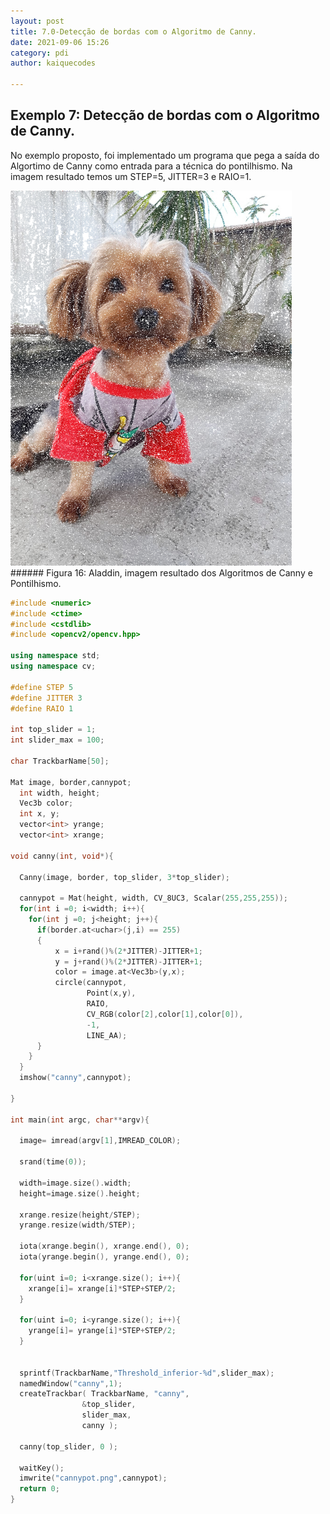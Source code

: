 ```yaml
---
layout: post
title: 7.0-Detecção de bordas com o Algoritmo de Canny.
date: 2021-09-06 15:26
category: pdi
author: kaiquecodes

---
```


## Exemplo 7: Detecção de bordas com o Algoritmo de Canny.

No exemplo proposto, foi implementado um programa que pega a saída do Algortimo de Canny como entrada para a técnica do pontilhismo. Na imagem resultado temos um STEP=5, JITTER=3 e RAIO=1. 

<img src="gitbook/images/dindin.png" alt="ex1-original" width = 450px>
###### Figura 16: Aladdin, imagem resultado dos Algoritmos de Canny e Pontilhismo.

~~~c++
#include <numeric>
#include <ctime>
#include <cstdlib>
#include <opencv2/opencv.hpp>

using namespace std;
using namespace cv;

#define STEP 5
#define JITTER 3
#define RAIO 1

int top_slider = 1;
int slider_max = 100;

char TrackbarName[50];

Mat image, border,cannypot;
  int width, height;
  Vec3b color;
  int x, y;
  vector<int> yrange;
  vector<int> xrange;

void canny(int, void*){

  Canny(image, border, top_slider, 3*top_slider);
   
  cannypot = Mat(height, width, CV_8UC3, Scalar(255,255,255));
  for(int i =0; i<width; i++){
    for(int j =0; j<height; j++){
      if(border.at<uchar>(j,i) == 255)
      {
          x = i+rand()%(2*JITTER)-JITTER+1;
          y = j+rand()%(2*JITTER)-JITTER+1;
          color = image.at<Vec3b>(y,x);
          circle(cannypot,
                 Point(x,y),
                 RAIO,
                 CV_RGB(color[2],color[1],color[0]),
                 -1,
                 LINE_AA);
      }
    }
  }
  imshow("canny",cannypot);

}

int main(int argc, char**argv){

  image= imread(argv[1],IMREAD_COLOR);
  
  srand(time(0));

  width=image.size().width;
  height=image.size().height;

  xrange.resize(height/STEP);
  yrange.resize(width/STEP);

  iota(xrange.begin(), xrange.end(), 0);
  iota(yrange.begin(), yrange.end(), 0);

  for(uint i=0; i<xrange.size(); i++){
    xrange[i]= xrange[i]*STEP+STEP/2;
  }

  for(uint i=0; i<yrange.size(); i++){
    yrange[i]= yrange[i]*STEP+STEP/2;
  }

  
  sprintf(TrackbarName,"Threshold_inferior-%d",slider_max);
  namedWindow("canny",1);
  createTrackbar( TrackbarName, "canny",
                &top_slider,
                slider_max,
                canny );
           
  canny(top_slider, 0 );

  waitKey();
  imwrite("cannypot.png",cannypot);
  return 0;
}

~~~
